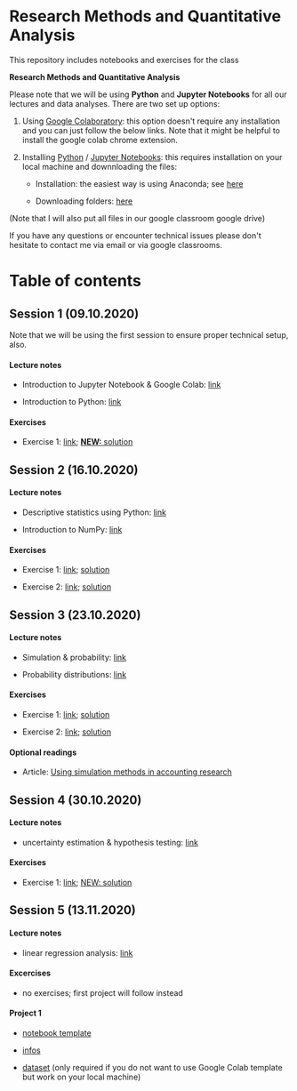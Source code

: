 # Research Methods and Quantitative Analysis

This repository includes notebooks and exercises for the class 

**Research Methods and Quantitative Analysis**

Please note that we will be using **Python** and **Jupyter Notebooks** for all our lectures and data analyses. There are two set up options:

1. Using [Google Colaboratory](https://colab.research.google.com/notebooks/intro.ipynb): this option doesn't require any installation and you can just follow the below links. Note that it might be helpful to install the google colab chrome extension. 

2. Installing [Python](https://www.python.org/) / [Jupyter Notebooks](https://jupyter.org/): this requires installation on your local machine and downnloading the files:

   - Installation: the easiest way is using Anaconda; see [here](https://www.anaconda.com/products/individual#windows)

   - Downloading folders: [here](https://github.com/fredzett/rmqa/archive/master.zip)

(Note that I will also put all files in our google classroom google drive)

If you have any questions or encounter technical issues please don't hesitate to contact me via email or via google classrooms.


# Table of contents

## Session 1 (09.10.2020)

Note that we will be using the first session to ensure proper technical setup, also.

#### Lecture notes

- Introduction to Jupyter Notebook & Google Colab: [link](https://colab.research.google.com/github/fredzett/rmqa/blob/master/S01a_Intro_JN.ipynb)

- Introduction to Python: [link](https://colab.research.google.com/github/fredzett/rmqa/blob/master/S01b_Intro_Python.ipynb)

#### Exercises

- Exercise 1: [link](https://colab.research.google.com/github/fredzett/rmqa/blob/master/S01c_Exercises1.ipynb); [**NEW:** solution](https://colab.research.google.com/github/fredzett/rmqa/blob/master/S01c_Exercise1_solution.ipynb)



## Session 2 (16.10.2020)

#### Lecture notes 

- Descriptive statistics using Python: [link](https://colab.research.google.com/github/fredzett/rmqa/blob/master/S02a_Descriptive_Statistics.ipynb)

- Introduction to NumPy:  [link](https://colab.research.google.com/github/fredzett/rmqa/blob/master/S02b_Numpy.ipynb)

#### Exercises

- Exercise 1: [link](https://colab.research.google.com/github/fredzett/rmqa/blob/master/S02c_Exercise1.ipynb); [solution](https://colab.research.google.com/github/fredzett/rmqa/blob/master/S02c_Exercise1_solution.ipynb)
  
- Exercise 2: [link](https://colab.research.google.com/github/fredzett/rmqa/blob/master/S02d_Exercise2.ipynb); [solution](https://colab.research.google.com/github/fredzett/rmqa/blob/master/S02d_Exercise2_solution.ipynb)


## Session 3 (23.10.2020)

#### Lecture notes 

- Simulation & probability: [link](https://colab.research.google.com/github/fredzett/rmqa/blob/master/S03a_Simulation.ipynb)

- Probability distributions: [link](https://colab.research.google.com/github/fredzett/rmqa/blob/master/S03c_Probability_Distributions.ipynb)

#### Exercises

- Exercise 1: [link](https://colab.research.google.com/github/fredzett/rmqa/blob/master/S03b_Exercise1.ipynb); [solution](https://colab.research.google.com/github/fredzett/rmqa/blob/master/S03b_Exercises1_solution.ipynb)


- Exercise 2: [link](https://colab.research.google.com/github/fredzett/rmqa/blob/master/S03d_Exercise2.ipynb); [solution](https://colab.research.google.com/github/fredzett/rmqa/blob/master/S03d_Exercise2_solutionsipynb.ipynb)

#### Optional readings

- Article: [Using simulation methods in accounting research](https://www.dropbox.com/s/t5k49x0csxps0at/Labro_2015%20-%20Using%20simulation%20methods%20in%20accounting%20research.pdf?dl=1)



## Session 4 (30.10.2020)

#### Lecture notes

- uncertainty estimation & hypothesis testing: [link](https://colab.research.google.com/github/fredzett/rmqa/blob/master/S04a_Estimation&HyptothesisTesting.ipynb)

#### Exercises

- Exercise 1: [link](https://colab.research.google.com/github/fredzett/rmqa/blob/master/S04b_Exercise1.ipynb); [NEW: solution](https://colab.research.google.com/github/fredzett/rmqa/blob/master/S04b_Exercise1_solutions.ipynb)


## Session 5 (13.11.2020)

#### Lecture notes

- linear regression analysis: [link](https://colab.research.google.com/github/fredzett/rmqa/blob/master/S05a_Regression.ipynb)

#### Excercises

- no exercises; first project will follow instead

#### Project 1

- [notebook template](https://colab.research.google.com/github/fredzett/rmqa/blob/master/S05b_Project1.ipynb)

- [infos](https://www.dropbox.com/s/kmhqwg0vqdski4a/Infos.pdf?dl=1)

- [dataset](https://www.dropbox.com/s/rg72x13cret98cm/Fashion.csv?dl=1) (only required if you do not want to use Google Colab template but work on your local machine)